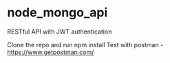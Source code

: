 # node_mongo_api
RESTful API with JWT authentication

Clone the repo and run npm install
Test with postman - https://www.getpostman.com/
